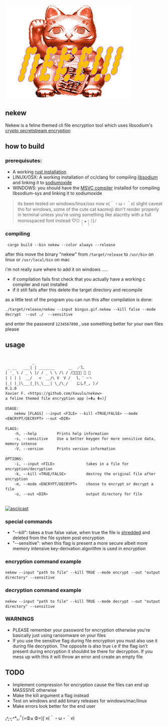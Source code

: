 ![nekew-logo](nekew_png.png) 

## nekew 
Nekew is a feline themed cli file encryption tool which uses libsodium's [crypto secretstream encryption](https://libsodium.gitbook.io/doc/secret-key_cryptography/secretstream) 
 
## how to build

### prerequisutes: 
- A working [rust installation](https://www.rust-lang.org/tools/install)
- LINUX/OSX: A working installation of cc/clang for compiling [libsodium](https://libsodium.gitbook.io/doc/) and linking it to [sodiumoxide](https://crates.io/crates/sodiumoxide) 
- WINDOWS: you should have the [MSVC compiler](https://visualstudio.microsoft.com/vs/features/cplusplus/) installed for compiling libsodium-sys and linking it to sodiumoxide



> its been tested on windows/linux/osx now ฅ(＾・ω・＾ฅ) 
> slight caveat tho for windows, some of the cute cat kaomoji don't render properly in terminal unless you're using something like alacritty with a full monospaced font instead ♡(ﾐ ᵕ̣̣̣̣̣̣ ﻌ ᵕ̣̣̣̣̣̣ ﾐ)ﾉ
### compiling 
```shell 
 cargo build --bin nekew --color always --release
```
after this move the binary "nekew" from ``` /target/release ``` to ``` /usr/bin ``` on linux or ``` /usr/local/bin ``` on mac 

i'm not really sure where to add it on windows .....

- if compilation fails first check that you actually have a working c compiler and rust installed
- if it still fails after this delete the target directory and recompile

as a little test of the program you can run this after compilation is done: 

```shell 
./target/release/nekew --input bingus.gif.nekew --kill false --mode decrypt  --out ./  --sensitive 
``` 
and enter the password ```1234567890``` , use something better for your own files please

## usage 
```shell 

            _                  
 _ __   ___| | _______      __  ／l、        
| '_ \ / _ \ |/ / _ \ \ /\ / /ﾞ（ﾟ､ ｡ ７ 
| | | |  __/   <  __/\ V  V /　 l、ﾞ ~ヽ  
|_| |_|\___|_|\_\___| \_/\_/　  じしf_, )ノ  
0.1.0
Xavier F. <https://github.com/Xavulu/nekew>
a feline themed file encryption app (=Φܫ Φ=)∫

USAGE:
    nekew [FLAGS] --input <FILE> --kill <TRUE/FALSE> --mode <ENCRYPT/DECRYPT> --out <DIR>

FLAGS:
    -h, --help         Prints help information
    -s, --sensitive    Use a better keygen for more sensitive data, memory intense
    -V, --version      Prints version information

OPTIONS:
    -i, --input <FILE>              takes in a file for encryption/decryption
    -k, --kill <TRUE/FALSE>         destroy the original file after encryption
    -m, --mode <ENCRYPT/DECRYPT>    choose to encrypt or decrypt a file
    -o, --out <DIR>                 output directory for file


``` 
[![asciicast](https://asciinema.org/a/377913.svg)](https://asciinema.org/a/377913) 

### special commands 
- "--kill": takes a true false value, when true the file is [shredded](https://en.wikipedia.org/wiki/Shred_(Unix)) and deleted from the file system post encryption 
- "--sensitive": when this flag is present a more secure albeit more memory intensive key-derivation algorithm is used in encryption 

### encryption command example
```shell 
nekew --input "path to file" --kill TRUE --mode encrypt --out "output directory" --sensitive 
``` 
### decryption command example
```shell 
nekew --input "path to file" --kill TRUE --mode decrypt --out "output directory" --sensitive 
``` 

### WARNINGS
- PLEASE remember your password for encryption otherwise you're basically just using ransomware on your files  
- If you use the sensitive flag during file encryption you must also use it during file decryption. The opposite is also true i.e if the flag isn't present during encryption it shouldnt be there for decryption. If you mess up with this it will throw an error and create an empty file  

## TODO 
- Implement compression for encryption cause the files can end up MASSSIVE otherwise 
- Make the kill argument a flag instead 
- Test on windows and add binary releases for windows/mac/linux 
- Make errors look better for the end user

₍˄·͈༝·͈˄*₎◞ ̑̑  (=Φܫ Φ=)∫  ฅ(＾・ω・＾ฅ)
